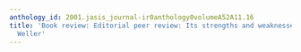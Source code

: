 ```yaml
---
anthology_id: 2001.jasis_journal-ir0anthology0volumeA52A11.16
title: 'Book review: Editorial peer review: Its strengths and weaknesses, by Ann C.
  Weller'
---
```

